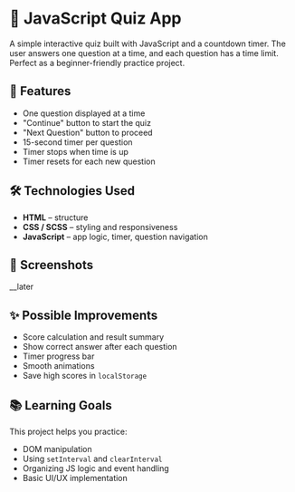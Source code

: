 # 🧠 JavaScript Quiz App

A simple interactive quiz built with JavaScript and a countdown timer. The user answers one question at a time, and each question has a time limit. Perfect as a beginner-friendly practice project.

## 🚀 Features

* One question displayed at a time
* "Continue" button to start the quiz
* "Next Question" button to proceed
* 15-second timer per question
* Timer stops when time is up
* Timer resets for each new question

## 🛠️ Technologies Used

* **HTML** – structure
* **CSS / SCSS** – styling and responsiveness
* **JavaScript** – app logic, timer, question navigation


## 📸 Screenshots
__later 

## ✨ Possible Improvements

* Score calculation and result summary
* Show correct answer after each question
* Timer progress bar
* Smooth animations
* Save high scores in `localStorage`

## 📚 Learning Goals

This project helps you practice:

* DOM manipulation
* Using `setInterval` and `clearInterval`
* Organizing JS logic and event handling
* Basic UI/UX implementation

